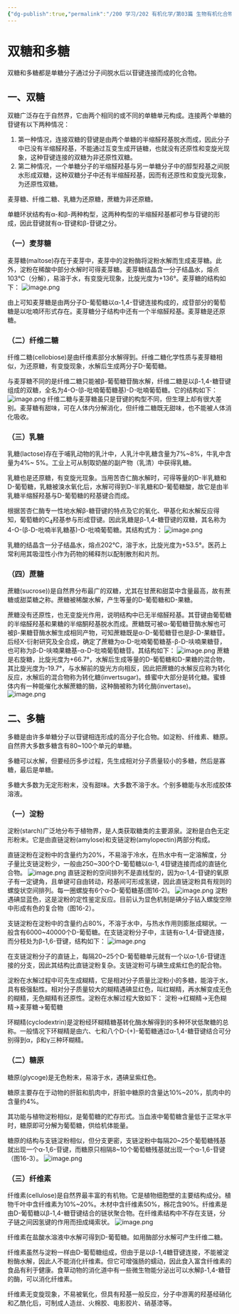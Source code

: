 ```yaml
---
{"dg-publish":true,"permalink":"/200 学习/202 有机化学/第03篇 生物有机化合物/第16章 糖类/第2节 双糖和多糖/双糖和多糖/","title":"双糖和多糖","created":"2024-02-03T15:45:28.322+08:00","updated":"2024-02-03T18:25:49.721+08:00"}
---
```


# 双糖和多糖
双糖和多糖都是单糖分子通过分子间脱水后以苷键连接而成的化合物。
## 一、双糖
双糖广泛存在于自然界，它由两个相同的或不同的单糖单元构成。连接两个单糖的苷键有以下两种情况：
1. 第一种情况，连接双糖的苷键是由两个单糖的半缩醛羟基脱水而成，因此分子中已没有半缩醛羟基，不能通过互变生成开链糖，也就没有还原性和变旋光现象，这种苷键连接的双糖为非还原性双糖。
2. 第二种情况，一个单糖分子的半缩醛羟基与另一单糖分子中的醇型羟基之间脱水形成双糖，这种双糖分子中还有半缩醛羟基，因而有还原性和变旋光现象，为还原性双糖。

麦芽糖、纤维二糖、乳糖为还原糖，蔗糖为非还原糖。

单糖环状结构有α-和β-两种构型，这两种构型的半缩醛羟基都可参与苷键的形成，因此苷键就有α-苷键和β-苷键之分。
### （一）麦芽糖
麦芽糖(maltose)存在于麦芽中，麦芽中的淀粉酶将淀粉水解而生成麦芽糖。此外，淀粉在稀酸中部分水解时可得麦芽糖。麦芽糖结晶含一分子结晶水，熔点103℃（分解），易溶于水，有变旋光现象，比旋光度为+136°。麦芽糖的结构如下：
![image.png](https://cdn.jsdelivr.net/gh/Dolan-Lance/Image-Jiang/202402031618942.jpg)

由上可知麦芽糖是由两分子D-葡萄糖以α-1,4-苷键连接构成的，成苷部分的葡萄糖是以吡喃环形式存在。麦芽糖分子结构中还有一个半缩醛羟基。麦芽糖是还原糖。
### （二）纤维二糖
纤维二糖(cellobiose)是由纤维素部分水解得到。纤维二糖化学性质与麦芽糖相似，为还原糖，有变旋现象，水解后生成两分子D-葡萄糖。

与麦芽糖不同的是纤维二糖只能被β-葡萄糖苷酶水解，纤维二糖是以β-1,4-糖苷键组成的双糖，全名为4-O-(β-吡喃葡萄糖基)-D-吡喃葡萄糖。它的结构如下：
![image.png](https://cdn.jsdelivr.net/gh/Dolan-Lance/Image-Jiang/202402031623434.jpg)
纤维二糖与麦芽糖虽只是苷键的构型不同，但生理上却有很大差别。麦芽糖有甜味，可在人体内分解消化，但纤维二糖既无甜味，也不能被人体消化吸收。
### （三）乳糖
乳糖(lactose)存在于哺乳动物的乳汁中，人乳汁中乳糖含量为7%~8%，牛乳中含量为4%~ 5%。工业上可从制取奶酪的副产物（乳清）中获得乳糖。

乳糖也是还原糖，有变旋光现象。当用苦杏仁酶水解时，可得等量的D-半乳糖和D-葡萄糖，乳糖被溴水氧化后，水解可得到D-半乳糖和D-葡萄糖酸，故它是由半乳糖半缩醛羟基与D-葡萄糖的羟基键合而成。

根据苦杏仁酶专一性地水解β-糖苷键的特点及它的氧化、甲基化和水解反应得知，葡萄糖的C<sub>4</sub>羟基参与形成苷键。因此乳糖是β-1,4-糖苷键的双糖，其名称为4-O-(β-D-吡喃半乳糖基)-D-吡喃葡萄糖。其结构式为：
![image.png](https://cdn.jsdelivr.net/gh/Dolan-Lance/Image-Jiang/202402031635890.jpg)

乳糖的结晶含一分子结晶水，熔点202℃，溶于水，比旋光度为+53.5°。医药上常利用其吸湿性小作为药物的稀释剂以配制散剂和片剂。
### （四）蔗糖
蔗糖(sucrose))是自然界分布最广的双糖，尤其在甘蔗和甜菜中含量最高，故有蔗糖或甜菜糖之称。蔗糖被稀酸水解，产生等量的D-葡萄糖和D-果糖。

蔗糖没有还原性，也无变旋光作用，说明结构中已无半缩醛羟基。其苷键由葡萄糖的半缩醛羟基和果糖的半缩酮羟基脱水而成。蔗糖既可被α-葡萄糖苷酶水解也可被β-果糖苷酶水解生成相同产物，可知蔗糖既是α-D-葡萄糖苷也是β-D-果糖苷。后经X-衍射研究及全合成，确定了蔗糖为α-D-吡喃葡萄糖基-β-D-呋喃果糖苷，也可称为β-D-呋喃果糖基-α-D-吡喃葡萄糖苷。其结构如下：
![image.png](https://cdn.jsdelivr.net/gh/Dolan-Lance/Image-Jiang/202402031637481.jpg)
蔗糖是右旋糖，比旋光度为+66.7°，水解后生成等量的D-葡萄糖和D-果糖的混合物，其比旋光度为-19.7°，与水解前的旋光方向相反，因此把蔗糖的水解反应称为转化反应，水解后的混合物称为转化糖(invertsugar)。蜂蜜中大部分是转化糖。蜜蜂体内有一种能催化水解蔗糖的酶，这种酶被称为转化酶(invertase)。
![image.png](https://cdn.jsdelivr.net/gh/Dolan-Lance/Image-Jiang/202402031650784.jpg)
## 二、多糖
多糖是由许多单糖分子以苷键相连形成的高分子化合物。如淀粉、纤维素、糖原。自然界大多数多糖含有80~100个单元的单糖。

多糖可以水解，但要经历多步过程，先生成相对分子质量较小的多糖，然后是寡糖，最后是单糖。

多糖大多数为无定形粉末，没有甜味。大多数不溶于水。个别多糖能与水形成胶体溶液。
### （一）淀粉
淀粉(starch)广泛地分布于植物界，是人类获取糖类的主要源泉。淀粉是白色无定形粉末。它是由直链淀粉(amylose)和支链淀粉(amylopectin)两部分构成。

直链淀粉在淀粉中的含量约为20%，不易溶于冷水，在热水中有一定溶解度，分子量比支链淀粉少，一般由250~300个D-葡萄糖以α-1, 4苷键连接而成的直链化合物。
![image.png](https://cdn.jsdelivr.net/gh/Dolan-Lance/Image-Jiang/202402031653611.jpg)
直链淀粉的空间排列不是直线型的，因为α-1,4-苷键的氧原子有一定键角，且单键可自由转动，羟基间可形成氢键，因此直链淀粉具有规则的螺旋状空间排列。每一圈螺旋有6个α-D-葡萄糖基(图16-2)。
![image.png](https://cdn.jsdelivr.net/gh/Dolan-Lance/Image-Jiang/202402031653799.jpg)
淀粉遇碘显蓝色，这是淀粉的定性鉴定反应。目前认为显色机制是碘分子钻入螺旋空隙中形成有色的复合物（图16-2）。

支链淀粉在淀粉中的含量约占80%，不溶于水中，与热水作用则膨胀成糊状。一般含有6000~40000个D-葡萄糖。在支链淀粉分子中，主链有α-1,4-苷键连接，而分枝处为β-1,6-苷键，结构如下：
![image.png](https://cdn.jsdelivr.net/gh/Dolan-Lance/Image-Jiang/202402031657464.jpg)

在支链淀粉分子的直链上，每隔20~25个D-葡萄糖单元就有一个以α-1,6-苷键连接的分支，因此其结构比直链淀粉复杂。支链淀粉可与碘生成紫红色的配合物。

淀粉在水解过程中可先生成糊精，它是相对分子质量比淀粉小的多糖，能溶于水，具有极强黏性。相对分子质量较大的糊精遇碘显红色，叫红糊精，再水解变成无色的糊精，无色糊精有还原性。淀粉在水解过程大致如下：
淀粉→红糊精→无色糊精→麦芽糖→葡萄糖

环糊精(cyclodextrin)是淀粉经环糊精糖基转化酶水解得到的多种环状低聚糖的总称。一般情况下环糊精是由六、七和八个D-(+)-葡萄糖通过α-1,4-糖苷键结合可分别得到α，β和γ三种环糊精。
### （二）糖原
糖原(glycoge)是无色粉末，易溶于水，遇碘呈紫红色。

糖原主要存在于动物的肝脏和肌肉中，肝脏中糖原的含量达10%~20%，肌肉中的含量约4%。

其功能与植物淀粉相似，是葡萄糖的贮存形式。当血液中葡萄糖含量低于正常水平时，糖原即可分解为葡萄糖，供给机体能量。

糖原的结构与支链淀粉相似，但分支更密，支链淀粉中每隔20~25个葡萄糖残基就出现一个α-1,6-苷键，而糖原只相隔8~10个葡萄糖残基就出现一个α-1,6-苷键（图16-3）。
![image.png](https://cdn.jsdelivr.net/gh/Dolan-Lance/Image-Jiang/202402031658819.jpg)
### （三）纤维素
纤维素(cellulose)是自然界最丰富的有机物。它是植物细胞壁的主要结构成分。植物千叶中含纤维素为10%~20%。木材中含纤维素50%，棉花含90%。纤维素是由D-葡萄糖以β-1,4-糖苷键结合的链状聚合物。在纤维素结构中不存在支链，分子链之间因氢键的作用而扭成绳索状。
![image.png](https://cdn.jsdelivr.net/gh/Dolan-Lance/Image-Jiang/202402031819791.jpg)

纤维素在盐酸水溶液中水解可得到D-葡萄糖。如用酶部分水解可产生纤维二糖。

纤维素虽然与淀粉一样由D-葡萄糖组成，但由于是以β-1,4糖苷键连接，不能被淀粉酶水解，因此人不能消化纤维素。但它可增强肠的蠕动，因此食入富含纤维素的食品有利于健康。食草动物的消化道中有一些微生物能分泌出可以水解β-1,4-糖苷的酶，可以消化纤维素。

纤维素无变旋现象，不易被氧化，但具有羟基一般反应，分子中游离的羟基经硝化和乙酰化后，可制成人造丝、火棉胶、电影胶片、硝基漆等。
